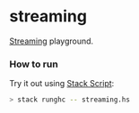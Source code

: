 streaming
=========

[Streaming](http://hackage.haskell.org/package/streaming) playground.

### How to run

Try it out using [Stack Script](https://haskell-lang.org/tutorial/stack-script):

```bash
> stack runghc -- streaming.hs
```
